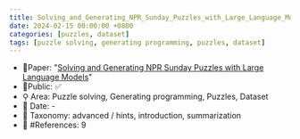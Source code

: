 ```yaml
---
title: Solving_and_Generating_NPR_Sunday_Puzzles_with_Large_Language_Models
date: 2024-02-15 00:00:00 +0800
categories: [puzzles, dataset]
tags: [puzzle solving, generating programming, puzzles, dataset]
---
```


- 📙Paper: "[Solving and Generating NPR Sunday Puzzles with Large Language Models](https://www.semanticscholar.org/paper/Solving-and-Generating-NPR-Sunday-Puzzles-with-Zhao-Anderson/1e5743366625128e225879dbcfb568f6b8f1bcdc)"
- 🔑Public: ✅
- ⚲ Area: Puzzle solving, Generating programming, Puzzles, Dataset
- 📅 Date: -
- 🔎 Taxonomy: advanced / hints, introduction, summarization
- 📝 #References: 9
